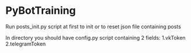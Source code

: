# PyBotTraining
Run posts_init.py script at first to init or to reset json file containing posts

In directory you should have config.py script containing 2 fields:
	1.vkToken
	2.telegramToken

